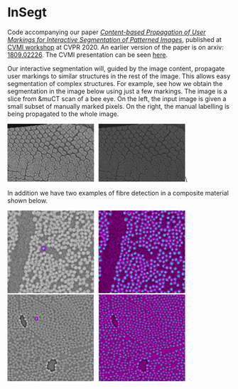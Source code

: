 # InSegt

Code accompanying our paper [*Content-based Propagation of User Markings for Interactive Segmentation of Patterned Images*](http://openaccess.thecvf.com/content_CVPRW_2020/papers/w57/Dahl_Content-Based_Propagation_of_User_Markings_for_Interactive_Segmentation_of_Patterned_CVPRW_2020_paper.pdf), published at [CVMI workshop](https://cvmi2020.github.io/) at CVPR 2020. An earlier version of the paper is on arxiv: [1809.02226](https://arxiv.org/pdf/1809.02226.pdf). The CVMI presentation can be seen [here](https://video.dtu.dk/media/InSegt+presentation/0_xafe3mki/319986).

Our interactive segmentation will, guided by the image content, propagate user markings to similar structures in the rest of the image. This allows easy segmentation of complex structures. For example, see how we obtain the segmentation in the image below using just a few markings. The image is a slice from &muCT scan of a bee eye. On the left, the input image is given a small subset of manually marked pixels. On the right, the manual labelling is being propagated to the whole image.

<img src="/images/bee_eye_segmentation.gif" width = "400">\

In addition we have two examples of fibre detection in a composite material shown below.

<img src="/images/glass_example.png" width="400">\
<img src="/images/carbon_example.png" width="400">
